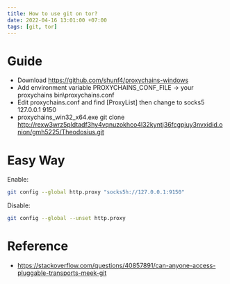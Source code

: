 ```yaml
---
title: How to use git on tor?
date: 2022-04-16 13:01:00 +07:00
tags: [git, tor]
---
```


# Guide
- Download https://github.com/shunf4/proxychains-windows
- Add environment variable PROXYCHAINS_CONF_FILE -> your proxychains bin\proxychains.conf
- Edit proxychains.conf and find [ProxyList] then change to socks5 127.0.0.1 9150
- proxychains_win32_x64.exe git clone http://rexw3wrz5pldtadf3hy4vqnuzokhco4l32kyntj36fcgpjuy3nvxidid.onion/gmh5225/Theodosius.git

# Easy Way
Enable:
```bash
git config --global http.proxy "socks5h://127.0.0.1:9150"
```
Disable:
```bash
git config --global --unset http.proxy
```


# Reference
- https://stackoverflow.com/questions/40857891/can-anyone-access-pluggable-transports-meek-git
